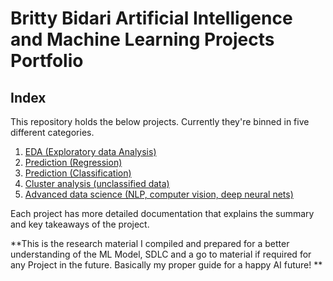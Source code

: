 # Britty Bidari Artificial Intelligence and Machine Learning Projects Portfolio
## Index

This repository holds the below projects. Currently they're binned in five different categories.

1. [EDA (Exploratory data Analysis)](https://github.com/brittybidari/MachineLearning/blob/3d9249b32c30b2adb79afb01ffc1c4034601a0af/EDA%20(Exploratory%20data%20Analysis)/README.md)
2. [Prediction (Regression)](https://github.com/brittybidari/MachineLearning/blob/254d7d3368cc2090fd239e35c6885feaa0c78594/Prediction%20(Regression)/README.md)
3. [Prediction (Classification)](https://github.com/brittybidari/MachineLearning/blob/254d7d3368cc2090fd239e35c6885feaa0c78594/Prediction%20(Classification)/README.md)
4. [Cluster analysis (unclassified data)](https://github.com/brittybidari/MachineLearning/blob/254d7d3368cc2090fd239e35c6885feaa0c78594/Cluster%20analysis%20(unclassified%20data)/README.md)
5. [Advanced data science (NLP, computer vision, deep neural nets)](https://github.com/brittybidari/MachineLearning/blob/254d7d3368cc2090fd239e35c6885feaa0c78594/Advanced%20data%20science%20(NLP%2C%20computer%20vision%2C%20deep%20neural%20nets)/README.md)

Each project has more detailed documentation that explains the summary and key takeaways of the project.

**This is the research material I compiled and prepared for a better understanding of the ML Model, SDLC and a go to material if required for any Project in the future. Basically my proper guide for a happy AI future! **
